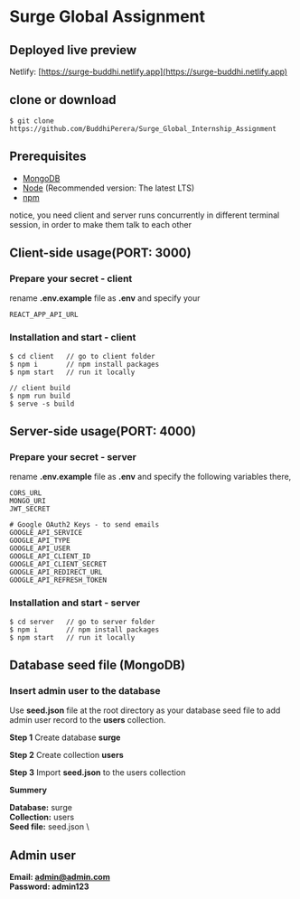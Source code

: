 # Surge Global Assignment

## Deployed live preview
Netlify: [https://surge-buddhi.netlify.app](https://surge-buddhi.netlify.app)



## clone or download
```terminal
$ git clone https://github.com/BuddhiPerera/Surge_Global_Internship_Assignment
```

## Prerequisites
- [MongoDB](https://www.mongodb.com/try/download/community)
- [Node](https://nodejs.org/en/download/) (Recommended version: The latest LTS)
- [npm](https://nodejs.org/en/download/package-manager/)

notice, you need client and server runs concurrently in different terminal session, in order to make them talk to each other

## Client-side usage(PORT: 3000)
### Prepare your secret - client

rename **.env.example** file as **.env** and specify your 
```terminal
REACT_APP_API_URL
```
### Installation and start - client
```terminal
$ cd client   // go to client folder
$ npm i       // npm install packages
$ npm start   // run it locally

// client build
$ npm run build
$ serve -s build
```

## Server-side usage(PORT: 4000)

### Prepare your secret - server

rename **.env.example** file as **.env** and specify the following variables there,

```terminal
CORS_URL
MONGO_URI
JWT_SECRET

# Google OAuth2 Keys - to send emails
GOOGLE_API_SERVICE
GOOGLE_API_TYPE
GOOGLE_API_USER
GOOGLE_API_CLIENT_ID
GOOGLE_API_CLIENT_SECRET
GOOGLE_API_REDIRECT_URL
GOOGLE_API_REFRESH_TOKEN
```

### Installation and start - server

```terminal
$ cd server   // go to server folder
$ npm i       // npm install packages
$ npm start   // run it locally
```

## Database seed file (MongoDB)
### Insert admin user to the database
Use **seed.json** file at the root directory as your database seed file to add admin user record to the **users** collection.

**Step 1**
Create database **surge**

**Step 2**
Create collection **users**

**Step 3**
Import **seed.json** to the users collection

**Summery**

**Database:** surge
\
**Collection:** users
\
**Seed file:** seed.json
\

## Admin user
**Email: admin@admin.com**
\
**Password: admin123**
